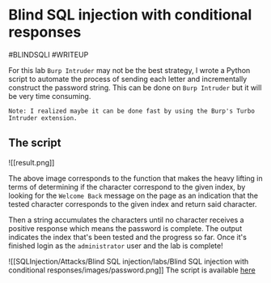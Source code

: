 # Blind SQL injection with conditional responses
#BLINDSQLI 
#WRITEUP 

For this lab `Burp Intruder` may not be the best strategy, I wrote a Python script to automate the process of sending each letter and incrementally construct the password string. This can be done on `Burp Intruder` but it will be very time consuming.

	Note: I realized maybe it can be done fast by using the Burp's Turbo Intruder extension.

## The script

![[result.png]]

The above image corresponds to the function that makes the heavy lifting in terms of determining if the character correspond to the given index, by looking for the `Welcome Back` message on the page as an indication that the tested character corresponds to the given index and return said character.

Then a string accumulates the characters until no character receives a positive response which means the password is complete. The output indicates the index that's been tested and the progress so far. Once it's finished login as the `administrator` user and the lab is complete!

![[SQLInjection/Attacks/Blind SQL injection/labs/Blind SQL injection with conditional responses/images/password.png]]
The script is available [here](https://github.com/JoseDRamirezM/InfoSec/blob/main/Web%20Security%20Academy/SQL%20injection/Attacks/Blind%20SQL%20injection/labs/Blind%20SQL%20injection%20with%20conditional%20responses/get_pass.py)


